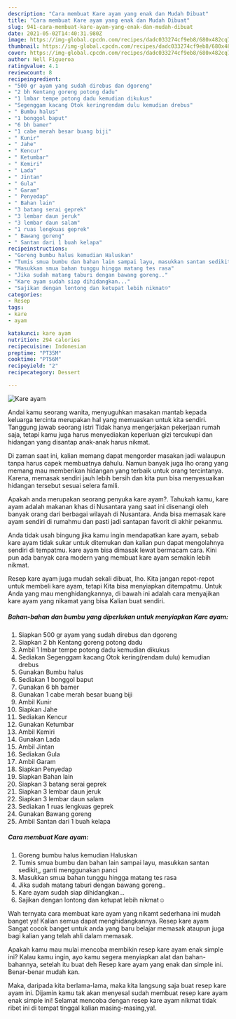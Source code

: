 ```yaml
---
description: "Cara membuat Kare ayam yang enak dan Mudah Dibuat"
title: "Cara membuat Kare ayam yang enak dan Mudah Dibuat"
slug: 941-cara-membuat-kare-ayam-yang-enak-dan-mudah-dibuat
date: 2021-05-02T14:40:31.980Z
image: https://img-global.cpcdn.com/recipes/dadc033274cf9eb8/680x482cq70/kare-ayam-foto-resep-utama.jpg
thumbnail: https://img-global.cpcdn.com/recipes/dadc033274cf9eb8/680x482cq70/kare-ayam-foto-resep-utama.jpg
cover: https://img-global.cpcdn.com/recipes/dadc033274cf9eb8/680x482cq70/kare-ayam-foto-resep-utama.jpg
author: Nell Figueroa
ratingvalue: 4.1
reviewcount: 8
recipeingredient:
- "500 gr ayam yang sudah direbus dan dgoreng"
- "2 bh Kentang goreng potong dadu"
- "1 lmbar tempe potong dadu kemudian dikukus"
- "Segenggam kacang Otok keringrendam dulu kemudian drebus"
- " Bumbu halus"
- "1 bonggol baput"
- "6 bh bamer"
- "1 cabe merah besar buang biji"
- " Kunir"
- " Jahe"
- " Kencur"
- " Ketumbar"
- " Kemiri"
- " Lada"
- " Jintan"
- " Gula"
- " Garam"
- " Penyedap"
- " Bahan lain"
- "3 batang serai geprek"
- "3 lembar daun jeruk"
- "3 lembar daun salam"
- "1 ruas lengkuas geprek"
- " Bawang goreng"
- " Santan dari 1 buah kelapa"
recipeinstructions:
- "Goreng bumbu halus kemudian Haluskan"
- "Tumis smua bumbu dan bahan lain sampai layu, masukkan santan sedikit,, ganti menggunakan panci"
- "Masukkan smua bahan tunggu hingga matang tes rasa"
- "Jika sudah matang taburi dengan bawang goreng.."
- "Kare ayam sudah siap dihidangkan..."
- "Sajikan dengan lontong dan ketupat lebih nikmat☺️"
categories:
- Resep
tags:
- kare
- ayam

katakunci: kare ayam 
nutrition: 294 calories
recipecuisine: Indonesian
preptime: "PT35M"
cooktime: "PT56M"
recipeyield: "2"
recipecategory: Dessert

---
```



![Kare ayam](https://img-global.cpcdn.com/recipes/dadc033274cf9eb8/680x482cq70/kare-ayam-foto-resep-utama.jpg)

Andai kamu seorang wanita, menyuguhkan masakan mantab kepada keluarga tercinta merupakan hal yang memuaskan untuk kita sendiri. Tanggung jawab seorang istri Tidak hanya mengerjakan pekerjaan rumah saja, tetapi kamu juga harus menyediakan keperluan gizi tercukupi dan hidangan yang disantap anak-anak harus nikmat.

Di zaman  saat ini, kalian memang dapat mengorder masakan jadi walaupun tanpa harus capek membuatnya dahulu. Namun banyak juga lho orang yang memang mau memberikan hidangan yang terbaik untuk orang tercintanya. Karena, memasak sendiri jauh lebih bersih dan kita pun bisa menyesuaikan hidangan tersebut sesuai selera famili. 



Apakah anda merupakan seorang penyuka kare ayam?. Tahukah kamu, kare ayam adalah makanan khas di Nusantara yang saat ini disenangi oleh banyak orang dari berbagai wilayah di Nusantara. Anda bisa memasak kare ayam sendiri di rumahmu dan pasti jadi santapan favorit di akhir pekanmu.

Anda tidak usah bingung jika kamu ingin mendapatkan kare ayam, sebab kare ayam tidak sukar untuk ditemukan dan kalian pun dapat mengolahnya sendiri di tempatmu. kare ayam bisa dimasak lewat bermacam cara. Kini pun ada banyak cara modern yang membuat kare ayam semakin lebih nikmat.

Resep kare ayam juga mudah sekali dibuat, lho. Kita jangan repot-repot untuk membeli kare ayam, tetapi Kita bisa menyiapkan ditempatmu. Untuk Anda yang mau menghidangkannya, di bawah ini adalah cara menyajikan kare ayam yang nikamat yang bisa Kalian buat sendiri.

<!--inarticleads1-->

##### Bahan-bahan dan bumbu yang diperlukan untuk menyiapkan Kare ayam:

1. Siapkan 500 gr ayam yang sudah direbus dan dgoreng
1. Siapkan 2 bh Kentang goreng potong dadu
1. Ambil 1 lmbar tempe potong dadu kemudian dikukus
1. Sediakan Segenggam kacang Otok kering(rendam dulu) kemudian drebus
1. Gunakan  Bumbu halus
1. Sediakan 1 bonggol baput
1. Gunakan 6 bh bamer
1. Gunakan 1 cabe merah besar buang biji
1. Ambil  Kunir
1. Siapkan  Jahe
1. Sediakan  Kencur
1. Gunakan  Ketumbar
1. Ambil  Kemiri
1. Gunakan  Lada
1. Ambil  Jintan
1. Sediakan  Gula
1. Ambil  Garam
1. Siapkan  Penyedap
1. Siapkan  Bahan lain
1. Siapkan 3 batang serai geprek
1. Siapkan 3 lembar daun jeruk
1. Siapkan 3 lembar daun salam
1. Sediakan 1 ruas lengkuas geprek
1. Gunakan  Bawang goreng
1. Ambil  Santan dari 1 buah kelapa




<!--inarticleads2-->

##### Cara membuat Kare ayam:

1. Goreng bumbu halus kemudian Haluskan
1. Tumis smua bumbu dan bahan lain sampai layu, masukkan santan sedikit,, ganti menggunakan panci
1. Masukkan smua bahan tunggu hingga matang tes rasa
1. Jika sudah matang taburi dengan bawang goreng..
1. Kare ayam sudah siap dihidangkan...
1. Sajikan dengan lontong dan ketupat lebih nikmat☺️




Wah ternyata cara membuat kare ayam yang nikamt sederhana ini mudah banget ya! Kalian semua dapat menghidangkannya. Resep kare ayam Sangat cocok banget untuk anda yang baru belajar memasak ataupun juga bagi kalian yang telah ahli dalam memasak.

Apakah kamu mau mulai mencoba membikin resep kare ayam enak simple ini? Kalau kamu ingin, ayo kamu segera menyiapkan alat dan bahan-bahannya, setelah itu buat deh Resep kare ayam yang enak dan simple ini. Benar-benar mudah kan. 

Maka, daripada kita berlama-lama, maka kita langsung saja buat resep kare ayam ini. Dijamin kamu tak akan menyesal sudah membuat resep kare ayam enak simple ini! Selamat mencoba dengan resep kare ayam nikmat tidak ribet ini di tempat tinggal kalian masing-masing,ya!.

